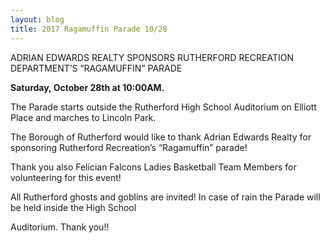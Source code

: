 ```yaml
---
layout: blog
title: 2017 Ragamuffin Parade 10/28
---
```


ADRIAN EDWARDS REALTY SPONSORS RUTHERFORD RECREATION DEPARTMENT’S “RAGAMUFFIN” PARADE

**Saturday, October 28th at 10:00AM.** 

The Parade starts outside the Rutherford High
School Auditorium on Elliott Place and marches to Lincoln
Park.

The Borough of Rutherford would like to thank Adrian
Edwards Realty for sponsoring Rutherford Recreation’s “Ragamuffin” parade!

Thank you also Felician Falcons Ladies Basketball Team Members for volunteering for this event!

All Rutherford ghosts and goblins are invited! In
case of rain the Parade will be held inside the High School

Auditorium. Thank you!!
